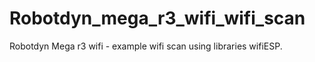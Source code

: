 # Robotdyn_mega_r3_wifi_wifi_scan
Robotdyn Mega r3 wifi - example wifi scan using libraries wifiESP. 
